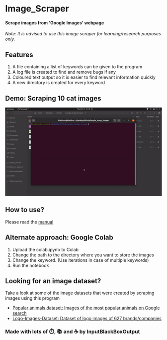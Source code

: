 # Image_Scraper
#### Scrape images from 'Google Images' webpage

*Note: It is advised to use this image scraper for learning/research purposes only.*

## Features
1. A file containing a list of keywords can be given to the program
1. A log file is created to find and remove bugs if any
1. Coloured text output so it is easier to find relevant information quickly
1. A new directory is created for every keyword

## Demo: Scraping 10 cat images
![demo.gif](demo.gif)

## How to use?
Please read the [manual](https://rutuparn.medium.com/9cf9a5950594?source=friends_link&sk=7e353dd0ffe00a765d97fd508656fc61)

## Alternate approach: Google Colab
1. Upload the colab.ipynb to Colab
1. Change the path to the directory where you want to store the images
1. Change the keyword. (Use iterations in case of multiple keywords)
1. Run the notebook

## Looking for an image dataset? 
Take a look at some of the image datasets that were created by scraping images using this program
* [Popular animals dataset: Images of the most popular animals on Google search](https://www.kaggle.com/inputblackboxoutput/popular-animal-images)
* [Logo-Images-Dataset: Dataset of logo images of 627 brands/companies](https://www.kaggle.com/inputblackboxoutput/logoimagesdataset)

### Made with lots of ⏱️, 📚 and ☕ by InputBlackBoxOutput
